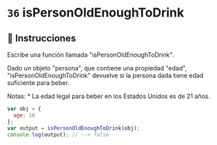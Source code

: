 # `36` isPersonOldEnoughToDrink

## 📝 Instrucciones

Escribe una función llamada "isPersonOldEnoughToDrink".

Dado un objeto "persona", que contiene una propiedad "edad", "isPersonOldEnoughToDrink" devuelve si la persona dada tiene edad suficiente para beber.

Notas: * La edad legal para beber en los Estados Unidos es de 21 años.

```Javascript
var obj = {
  age: 16
};
var output = isPersonOldEnoughToDrink(obj);
console.log(output); // --> false
```